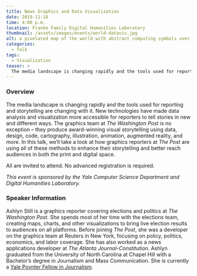 ```yaml
---
title: News Graphics and Data Visualization
date: 2019-11-18
time: 4:00 p.m.
location: Franke Family Digital Humanities Laboratory
thumbnail: /assets/images/events/world-datavis.jpg
alt: a pixelated map of the world with abstract computing symbols over it 
categories:
  - Talk
tags:
  - Visualization
teaser: >
  The media landscape is changing rapidly and the tools used for reporting and storytelling are changing with it. New technologies have made data analysis and visualization more accessible for reporters to tell stories in new and different ways. Join us for a discussion with graphics reporter Ashlyn Still to hear how *The Washington Post* is incorporating visualizations in their reporting.
---
```


### Overview
The media landscape is changing rapidly and the tools used for reporting and storytelling are changing with it. New technologies have made data analysis and visualization more accessible for reporters to tell stories in new and different ways. The graphics team at *The Washington Post* is no exception – they produce award-winning visual storytelling using data, design, code, cartography, illustration, animation, augmented reality, and more. In this talk, we’ll take a look at how graphics reporters at *The Post* are using all of these methods to enhance their storytelling and better reach audiences in both the print and digital space.

All are invited to attend. No advanced registration is required.

*This event is sponsored by the Yale Computer Science Department and Digital Humanities Laboratory.*

### Speaker Information
Ashlyn Still is a graphics reporter covering elections and politics at *The Washington Post*. She spends most of her time with the elections team, creating maps, charts, and other visualizations to bring live election results to audiences on all platforms. Before joining *The Post*, she was a developer on the graphics team at Reuters in New York, focusing on policy, politics, economics, and labor coverage. She has also worked as a news applications developer at *The Atlanta Journal-Constitution*. Ashlyn graduated from the University of North Carolina at Chapel Hill with a Bachelor’s degree in Journalism and Mass Communication. She is currently a <a href='https://communications.yale.edu/poynter' target='_blank'>Yale Poynter Fellow in Journalism</a>.